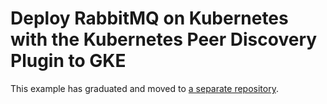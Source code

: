 # Deploy RabbitMQ on Kubernetes with the Kubernetes Peer Discovery Plugin to GKE

This example has graduated and moved to [a separate repository](https://github.com/rabbitmq/diy-kubernetes-examples/tree/master/gke).